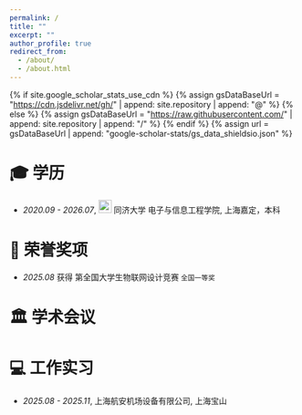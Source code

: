 ```yaml
---
permalink: /
title: ""
excerpt: ""
author_profile: true
redirect_from: 
  - /about/
  - /about.html
---
```


{% if site.google_scholar_stats_use_cdn %}
{% assign gsDataBaseUrl = "https://cdn.jsdelivr.net/gh/" | append: site.repository | append: "@" %}
{% else %}
{% assign gsDataBaseUrl = "https://raw.githubusercontent.com/" | append: site.repository | append: "/" %}
{% endif %}
{% assign url = gsDataBaseUrl | append: "google-scholar-stats/gs_data_shieldsio.json" %}

<span class='anchor' id='about-me'></span>




  


<span class='anchor' id='-xl'></span>

# 🎓 学历
- *2020.09 - 2026.07*, <a href="https://www.hust.edu.cn/"><img class="svg" src="/images/HUST_logo.svg" width="23pt"></a> 同济大学 电子与信息工程学院, 上海嘉定，本科

 
<span class='anchor' id='-lwzl'></span>











<span class='anchor' id='-ryjx'></span>

# 🏅 荣誉奖项
- *2025.08* 获得 第全国大学生物联网设计竞赛 `全国一等奖`  


<span class='anchor' id='-xshy'></span>

# 🏛️ 学术会议


<span class='anchor' id='-gzsx'></span>

# 💻 工作实习
- *2025.08 - 2025.11*, 上海航安机场设备有限公司, 上海宝山


